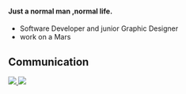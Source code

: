<h4>Just a normal man ,normal life.</h4>
<ul>
        <li>Software Developer and junior Graphic Designer</li>
        <li>work on a Mars</li>
</ul>  
<h2> Communication </h2>
 <p>

<a href="mailto:omer.tha.krkll@hotmail.com">
<img src="https://user-images.githubusercontent.com/25087769/87174308-a4680f00-c2df-11ea-90b0-5fa1fa76d2f1.png"/>
</a>
<a href="https://www.youtube.com/channel/UCKRLMszdrd09wyvkVwl-SCg">
<img src="https://user-images.githubusercontent.com/25087769/97784839-5fc7f280-1bb2-11eb-8b1f-c17fc54fb428.png"/>
</a>
